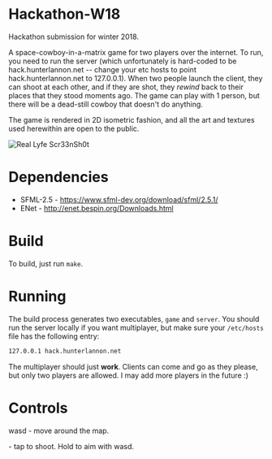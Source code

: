# Hackathon-W18
Hackathon submission for winter 2018.

A space-cowboy-in-a-matrix game for two players over the internet.
To run, you need to run the server (which unfortunately is hard-coded to be hack.hunterlannon.net -- change your etc hosts to point hack.hunterlannon.net to 127.0.0.1). When two people launch the client, they can shoot at each other, and if they are shot, they *rewind* back to their places that they stood moments ago. The game can play with 1 person, but there will be a dead-still cowboy  that doesn't do anything.

The game is rendered in 2D isometric fashion, and all the art and textures used herewithin are open to the public.

![Real Lyfe Scr33nSh0t](https://i.imgur.com/oi20VPo.png)

# Dependencies

* SFML-2.5 - https://www.sfml-dev.org/download/sfml/2.5.1/
* ENet - http://enet.bespin.org/Downloads.html

# Build

To build, just run `make`.

# Running

The build process generates two executables, `game` and `server`. You should run the server locally if you want multiplayer, but make sure your `/etc/hosts` file has the following entry:

```bash
127.0.0.1 hack.hunterlannon.net
```

The multiplayer should just **work**. Clients can come and go as they please, but only two players are allowed. I may add more players in the future :)

# Controls

wasd - move around the map.

<space> - tap to shoot. Hold to aim with wasd.
